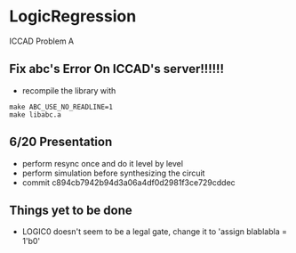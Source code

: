 # LogicRegression

ICCAD Problem A

## Fix abc's Error On ICCAD's server!!!!!!

* recompile the library with
```
make ABC_USE_NO_READLINE=1
make libabc.a
```

## 6/20 Presentation

* perform resync once and do it level by level
* perform simulation before synthesizing the circuit
* commit c894cb7942b94d3a06a4df0d2981f3ce729cddec

## Things yet to be done

* LOGIC0 doesn't seem to be a legal gate, change it to 'assign blablabla = 1'b0'
